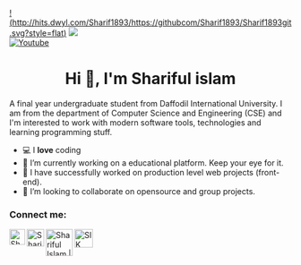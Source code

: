 [!(http://hits.dwyl.com/Sharif1893/https://githubcom/Sharif1893/Sharif1893git.svg?style=flat)](http://hits.dwyl.com/Sharif1893/https://githubcom/Sharif1893/Sharif1893git)
<img src="https://komarev.com/ghpvc/?username=Sharif1893"> <br>
[![Youtube](https://img.shields.io/static/v1?label=Daynotes&message=Subscribe&logo=YouTube&color=FF0000&style=for-the-badge)][youtube]

[youtube]: https://www.youtube.com/channel/UC1utb97WATNlYnRbFBWKpuQ?sub_confirmation=1
<h1 align="center"> Hi 👋, I'm Shariful islam </h1>
 
A final year undergraduate student from Daffodil International University. I am from the department of Computer Science and Engineering (CSE) and I'm interested to work with modern software tools, technologies and learning programming stuff.


- 💻 I **love** coding
- 🔭 I’m currently working on a educational platform. Keep your eye for it.
- 👯 I have successfully worked on production level web projects (front-end).
- 👯 I’m looking to collaborate on opensource and group projects.


 
<h3> Connect me: </h3>
 
<a href="https://sites.google.com/view/sharif"> <img align="left" alt="Shariful Islam | Portfolio" width="28px" src="https://firebasestorage.googleapis.com/v0/b/web-johannesmilke.appspot.com/o/other%2Fsocial%2Fwebsite.png?alt=media"></a>

<a href="https://www.linkedin.com/in/sharif1893/"><img align="left" alt="Shariful Islam | LinkedIn" width="31px" src="https://firebasestorage.googleapis.com/v0/b/web-johannesmilke.appspot.com/o/other%2Fsocial%2Flinkedin.png?alt=media"></a>

<a href="https://www.facebook.com/Sharif1893"><img align="left" alt="Shariful Islam | Facebook" width="48px" src="https://www.elliotcolburn.co.uk/sites/www.elliotcolburn.co.uk/files/2021-03/Facebook-logo.png" /></a>

<a href="https://www.youtube.com/channel/UC1utb97WATNlYnRbFBWKpuQ?sub_confirmation=1"><img align="left" alt="SIK TIPS & TRICKS| Youtube" width="33px" src="https://firebasestorage.googleapis.com/v0/b/web-johannesmilke.appspot.com/o/other%2Fsocial%2Fyoutube.png?alt=media"/></a>


 
